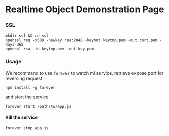 # Realtime Object Demonstration Page

### SSL

```
mkdir ssl && cd ssl
openssl req -x509 -newkey rsa:2048 -keyout keytmp.pem -out cert.pem -days 365
openssl rsa -in keytmp.pem -out key.pem
```

### Usage

We recommand to use `forever` to watch ml service, retrieve expose port for reversing request .

`npm install -g forever`

and start the service

`forever start /path/to/app.js`

#### Kill the service

`forever stop app.js`
